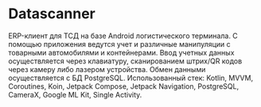 # Datascanner

ERP-клиент для ТСД на базе Android логистического терминала. С помощью приложения ведутся учет и различные манипуляции с товарными автомобилями и контейнерами. 
Ввод учетных данных осуществляется через клавиатуру, сканированием штрих/QR кодов через камеру либо лазером устройства.
Обмен данными осуществляется с БД PostgreSQL.
Использованный стек: Kotlin, MVVM, Coroutines, Koin, Jetpack Compose, Jetpack Navigation, PostgreSQL, CameraX, Google ML Kit, Single Activity.
